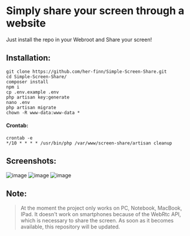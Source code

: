 # Simply share your screen through a website
Just install the repo in your Webroot and Share your screen!

## Installation:
```
git clone https://github.com/her-finn/Simple-Screen-Share.git
cd Simple-Screen-Share/
composer install
npm i
cp .env.example .env
php artisan key:generate
nano .env
php artisan migrate
chown -R www-data:www-data *
```
#### Crontab:
```
crontab -e
*/10 * * * * /usr/bin/php /var/www/screen-share/artisan cleanup
```

## Screenshots:
![image](https://user-images.githubusercontent.com/58078450/132226082-2964dbad-506f-4b2c-a2b4-afe2fb294030.png)
![image](https://user-images.githubusercontent.com/58078450/132226110-ec7a05b5-26ab-45df-a7bf-35e5c9fdba0d.png)
![image](https://user-images.githubusercontent.com/58078450/132226152-b43bf2eb-efb2-4fc9-9fb8-5b62711c8498.png)

## Note:
> At the moment the project only works on PC, Notebook, MacBook, IPad.
> It doesn't work on smartphones because of the WebRtc API, which is
> necessary to share the screen. As soon as it becomes available, this
> repository will be updated.
